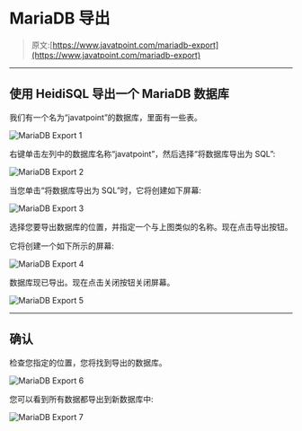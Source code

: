 # MariaDB 导出

> 原文:[https://www.javatpoint.com/mariadb-export](https://www.javatpoint.com/mariadb-export)

* * *

## 使用 HeidiSQL 导出一个 MariaDB 数据库

我们有一个名为“javatpoint”的数据库，里面有一些表。

![MariaDB Export 1](../Images/f36def7aa328151a5e82f3d038b82693.png)

右键单击左列中的数据库名称“javatpoint”，然后选择“将数据库导出为 SQL”:

![MariaDB Export 2](../Images/98a80578f71654b130c970f52f1cab50.png)

当您单击“将数据库导出为 SQL”时，它将创建如下屏幕:

![MariaDB Export 3](../Images/eba5b9fe9dad19b31875be5f9d30c040.png)

选择您要导出数据库的位置，并指定一个与上图类似的名称。现在点击导出按钮。

它将创建一个如下所示的屏幕:

![MariaDB Export 4](../Images/277cbe9ed4b4fd5ade520ec7f8a44647.png)

数据库现已导出。现在点击关闭按钮关闭屏幕。

![MariaDB Export 5](../Images/7e6913be59996f1735e94a7eba1e0301.png)

* * *

## 确认

检查您指定的位置，您将找到导出的数据库。

![MariaDB Export 6](../Images/dbdaf9dd9987a5df1fad6937ff907938.png)

您可以看到所有数据都导出到新数据库中:

![MariaDB Export 7](../Images/ad5335fd57cd68035061f38b5fe052db.png)